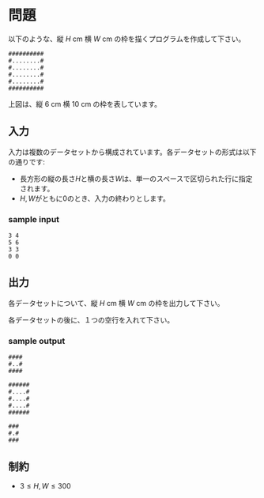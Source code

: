 # 問題
以下のような、縦 $H$ cm 横 $W$ cm の枠を描くプログラムを作成して下さい。
```
##########
#........#
#........#
#........#
#........#
##########
```
上図は、縦 $6$ cm 横 $10$ cm の枠を表しています。
## 入力
入力は複数のデータセットから構成されています。各データセットの形式は以下の通りです:
- 長方形の縦の長さ$H$と横の長さ$W$は、単一のスペースで区切られた行に指定されます。
- $H, W$がともに$0$のとき、入力の終わりとします。

### sample input
```
3 4
5 6
3 3
0 0
```
## 出力
各データセットについて、縦 $H$ cm 横 $W$ cm の枠を出力して下さい。

各データセットの後に、１つの空行を入れて下さい。

### sample output
```
####
#..#
####

######
#....#
#....#
#....#
######

###
#.#
###
```
## 制約
- $3 ≤ H, W ≤ 300$